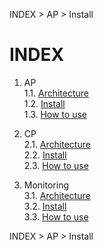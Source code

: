 INDEX &gt; AP &gt; Install
# INDEX
1. AP  
  1.1. [Architecture](#1.1)  
  1.2. [Install](#1.2)  
  1.3. [How to use](#1.3)  

2. CP  
  2.1. [Architecture](#1.1)  
  2.2. [Install](#1.2)  
  2.3. [How to use](#1.3)  

3. Monitoring  
  3.1. [Architecture](#1.1)  
  3.2. [Install](#1.2)  
  3.3. [How to use](#1.3)  
  
INDEX &gt; AP &gt; Install
